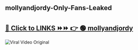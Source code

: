 
 ## mollyandjordy-Only-Fans-Leaked

# <h2><a href="https://clipsfans.com/mollyandjordy&ref=git">🔗 Click to LINKS ⏩⏩ 👉 🟢 mollyandjordy </a></h2>

<a href="https://clipsfans.com/mollyandjordy&ref=git" rel="nofollow" data-target="animated-image.originalLink"><img src="https://i.ibb.co.com/xMMVF88/686577567.gif" alt="Viral Video Original" style="max-width: 100%; display: inline-block;" data-target="animated-image.originalImage"></a>
